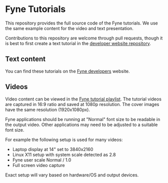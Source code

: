 # Fyne Tutorials

This repository provides the full source code of the Fyne tutorials.
We use the same example content for the video and text presentation.

Contributions to this repository are welcome through pull requests,
though it is best to first create a text tutorial in the 
[developer website repository](https://github.com/fyne-io/developer.fyne.io).

## Text content

You can find these tutorials on the [Fyne developers](https://developer.fyne.io)
website.

## Videos

Video content can be viewed in the [Fyne tutorial playlist](https://www.youtube.com/watch?v=S3T9l9QUa9I&list=PLjpijTpXl1_po-ld8jORR9k5NornDNKQk).
The tutorial videos are captured in 16:9 ratio and saved at 1080p resolution.
The cover images have the same resolution (1920x1080px).

Fyne applications should be running at "Normal" font size to be readable
in the output video. Other applications may need to be adjusted to a
suitable font size.

For example the following setup is used for many videos:

* Laptop display at 14" set to 3840x2160
* Linux X11 setup with system scale detected as 2.8
* Fyne user scale Normal / 1.0
* Full screen video capture

Exact setup will vary based on hardware/OS and output devices.

